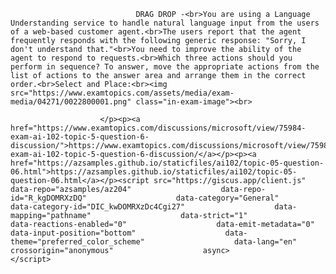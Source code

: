 <p class="card-text">
							
								DRAG DROP -<br>You are using a Language Understanding service to handle natural language input from the users of a web-based customer agent.<br>The users report that the agent frequently responds with the following generic response: "Sorry, I don't understand that."<br>You need to improve the ability of the agent to respond to requests.<br>Which three actions should you perform in sequence? To answer, move the appropriate actions from the list of actions to the answer area and arrange them in the correct order.<br>Select and Place:<br><img src="https://www.examtopics.com/assets/media/exam-media/04271/0022800001.png" class="in-exam-image"><br>
							
						</p><p><a href="https://www.examtopics.com/discussions/microsoft/view/75984-exam-ai-102-topic-5-question-6-discussion/">https://www.examtopics.com/discussions/microsoft/view/75984-exam-ai-102-topic-5-question-6-discussion/</a></p><p><a href="https://azsamples.github.io/staticfiles/ai102/topic-05-question-06.html">https://azsamples.github.io/staticfiles/ai102/topic-05-question-06.html</a></p><script src="https://giscus.app/client.js"                    data-repo="azsamples/az204"                    data-repo-id="R_kgDOMRXzDQ"                    data-category="General"                    data-category-id="DIC_kwDOMRXzDc4Cgi27"                    data-mapping="pathname"                    data-strict="1"                    data-reactions-enabled="0"                    data-emit-metadata="0"                    data-input-position="bottom"                    data-theme="preferred_color_scheme"                    data-lang="en"                    crossorigin="anonymous"                    async>                    </script>